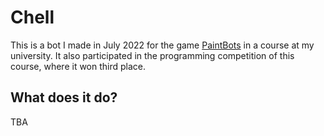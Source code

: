 # Chell
This is a bot I made in July 2022 for the game [PaintBots](https://github.com/Thomas-Wilde/PaintBots) in a course at my university. It also participated in the programming competition of this course, where it won third place.

## What does it do?
TBA

